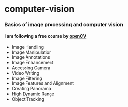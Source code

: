 # computer-vision

### Basics of image processing and computer vision
#### I am following a free course by [openCV](https://opencv.org/university/free-opencv-course/?utm_source=opcvu&utm_medium=menu&utm_campaign=obc)

* Image Handling
* Image Manipulation
* Image Annotations
* Image Enhancement
* Accessing Camera
* Video Writing
* Image Filtering
* Image Features and Alignment
* Creating Panorama
* High Dynamic Range
* Object Tracking